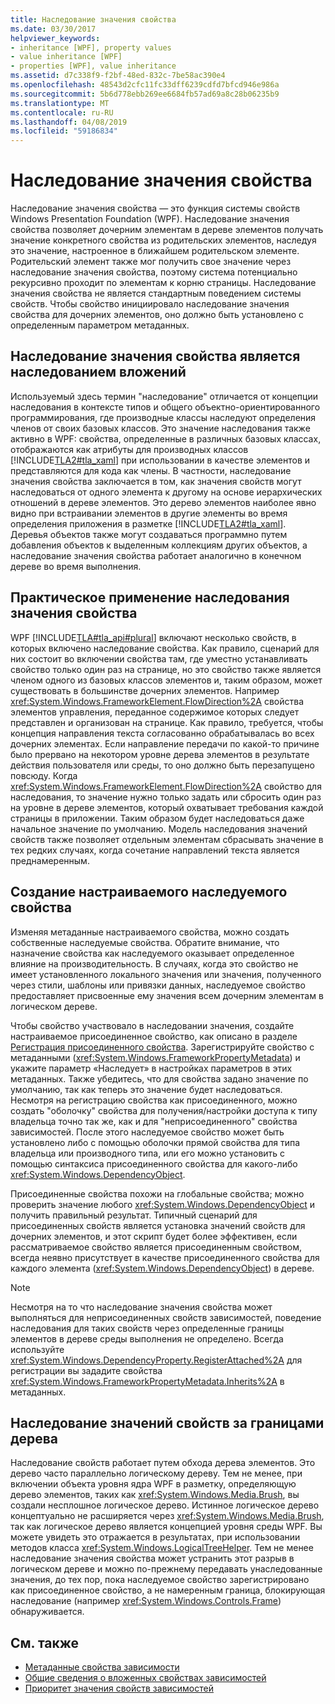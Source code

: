 ```yaml
---
title: Наследование значения свойства
ms.date: 03/30/2017
helpviewer_keywords:
- inheritance [WPF], property values
- value inheritance [WPF]
- properties [WPF], value inheritance
ms.assetid: d7c338f9-f2bf-48ed-832c-7be58ac390e4
ms.openlocfilehash: 48543d2cfc11fc33dff6239cdfd7bfcd946e986a
ms.sourcegitcommit: 5b6d778ebb269ee6684fb57ad69a8c28b06235b9
ms.translationtype: MT
ms.contentlocale: ru-RU
ms.lasthandoff: 04/08/2019
ms.locfileid: "59186834"
---
```

# <a name="property-value-inheritance"></a>Наследование значения свойства
Наследование значения свойства — это функция системы свойств Windows Presentation Foundation (WPF). Наследование значения свойства позволяет дочерним элементам в дереве элементов получать значение конкретного свойства из родительских элементов, наследуя это значение, настроенное в ближайшем родительском элементе. Родительский элемент также мог получить свое значение через наследование значения свойства, поэтому система потенциально рекурсивно проходит по элементам к корню страницы. Наследование значения свойства не является стандартным поведением системы свойств. Чтобы свойство инициировало наследование значения свойства для дочерних элементов, оно должно быть установлено с определенным параметром метаданных.  

<a name="Property_Value_Inheritance_is_Containment_Inheritance"></a>   
## <a name="property-value-inheritance-is-containment-inheritance"></a>Наследование значения свойства является наследованием вложений  
 Используемый здесь термин "наследование" отличается от концепции наследования в контексте типов и общего объектно-ориентированного программирования, где производные классы наследуют определения членов от своих базовых классов. Это значение наследования также активно в WPF: свойства, определенные в различных базовых классах, отображаются как атрибуты для производных классов [!INCLUDE[TLA2#tla_xaml](../../../../includes/tla2sharptla-xaml-md.md)] при использовании в качестве элементов и представляются для кода как члены. В частности, наследование значения свойства заключается в том, как значения свойств могут наследоваться от одного элемента к другому на основе иерархических отношений в дереве элементов. Это дерево элементов наиболее явно видно при встраивании элементов в другие элементы во время определения приложения в разметке [!INCLUDE[TLA2#tla_xaml](../../../../includes/tla2sharptla-xaml-md.md)]. Деревья объектов также могут создаваться программно путем добавления объектов к выделенным коллекциям других объектов, а наследование значения свойства работает аналогично в конечном дереве во время выполнения.  
  
<a name="Practical_Applications_of_Property_Value_Inheritance"></a>   
## <a name="practical-applications-of-property-value-inheritance"></a>Практическое применение наследования значения свойства  
 WPF [!INCLUDE[TLA#tla_api#plural](../../../../includes/tlasharptla-apisharpplural-md.md)] включают несколько свойств, в которых включено наследование свойства. Как правило, сценарий для них состоит во включении свойства там, где уместно устанавливать свойство только один раз на странице, но это свойство также является членом одного из базовых классов элементов и, таким образом, может существовать в большинстве дочерних элементов. Например <xref:System.Windows.FrameworkElement.FlowDirection%2A> свойства элементов управления, переданное содержимое которых следует представлен и организован на странице. Как правило, требуется, чтобы концепция направления текста согласованно обрабатывалась во всех дочерних элементах. Если направление передачи по какой-то причине было прервано на некотором уровне дерева элементов в результате действия пользователя или среды, то оно должно быть перезапущено повсюду. Когда <xref:System.Windows.FrameworkElement.FlowDirection%2A> свойство для наследования, то значение нужно только задать или сбросить один раз на уровне в дереве элементов, который охватывает требования каждой страницы в приложении. Таким образом будет наследоваться даже начальное значение по умолчанию. Модель наследования значений свойств также позволяет отдельным элементам сбрасывать значение в тех редких случаях, когда сочетание направлений текста является преднамеренным.  
  
<a name="Making_a_Custom_Property_Inheritable"></a>   
## <a name="making-a-custom-property-inheritable"></a>Создание настраиваемого наследуемого свойства  
 Изменяя метаданные настраиваемого свойства, можно создать собственные наследуемые свойства. Обратите внимание, что назначение свойства как наследуемого оказывает определенное влияние на производительность. В случаях, когда это свойство не имеет установленного локального значения или значения, полученного через стили, шаблоны или привязки данных, наследуемое свойство предоставляет присвоенные ему значения всем дочерним элементам в логическом дереве.  
  
 Чтобы свойство участвовало в наследовании значения, создайте настраиваемое присоединенное свойство, как описано в разделе [Регистрация присоединенного свойства](how-to-register-an-attached-property.md). Зарегистрируйте свойство с метаданными (<xref:System.Windows.FrameworkPropertyMetadata>) и укажите параметр «Наследует» в настройках параметров в этих метаданных. Также убедитесь, что для свойства задано значение по умолчанию, так как теперь это значение будет наследоваться. Несмотря на регистрацию свойства как присоединенного, можно создать "оболочку" свойства для получения/настройки доступа к типу владельца точно так же, как и для "неприсоединенного" свойства зависимостей. После этого наследуемое свойство может быть установлено либо с помощью оболочки прямой свойства для типа владельца или производного типа, или его можно установить с помощью синтаксиса присоединенного свойства для какого-либо <xref:System.Windows.DependencyObject>.  
  
 Присоединенные свойства похожи на глобальные свойства; можно проверить значение любого <xref:System.Windows.DependencyObject> и получить правильный результат. Типичный сценарий для присоединенных свойств является установка значений свойств для дочерних элементов, и этот скрипт будет более эффективен, если рассматриваемое свойство является присоединенным свойством, всегда неявно присутствует в качестве присоединенного свойства для каждого элемента (<xref:System.Windows.DependencyObject>) в дереве.  
  
> [!NOTE]
>  Несмотря на то что наследование значения свойства может выполняться для неприсоединенных свойств зависимостей, поведение наследования для таких свойств через определенные границы элементов в дереве среды выполнения не определено. Всегда используйте <xref:System.Windows.DependencyProperty.RegisterAttached%2A> для регистрации вы зададите свойства <xref:System.Windows.FrameworkPropertyMetadata.Inherits%2A> в метаданных.  
  
<a name="InheritanceContext"></a>   
## <a name="inheriting-property-values-across-tree-boundaries"></a>Наследование значений свойств за границами дерева  
 Наследование свойств работает путем обхода дерева элементов. Это дерево часто параллельно логическому дереву. Тем не менее, при включении объекта уровня ядра WPF в разметку, определяющую дерево элементов, таких как <xref:System.Windows.Media.Brush>, вы создали несплошное логическое дерево. Истинное логическое дерево концептуально не расширяется через <xref:System.Windows.Media.Brush>, так как логическое дерево является концепцией уровня среды WPF. Вы можете увидеть это отражается в результатах, при использовании методов класса <xref:System.Windows.LogicalTreeHelper>. Тем не менее наследование значения свойства может устранить этот разрыв в логическом дереве и можно по-прежнему передавать унаследованные значения, до тех пор, пока наследуемое свойство зарегистрировано как присоединенное свойство, а не намеренным граница, блокирующая наследование (например <xref:System.Windows.Controls.Frame>) обнаруживается.  
  
## <a name="see-also"></a>См. также

- [Метаданные свойства зависимости](dependency-property-metadata.md)
- [Общие сведения о вложенных свойствах зависимостей](attached-properties-overview.md)
- [Приоритет значения свойств зависимостей](dependency-property-value-precedence.md)
